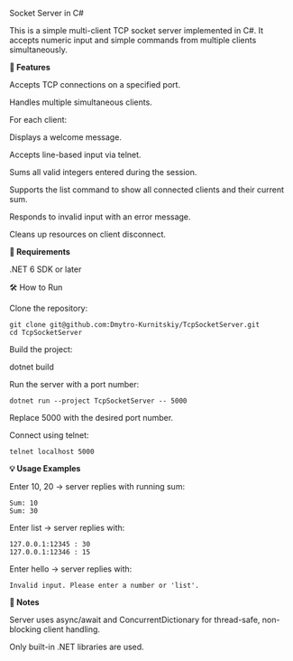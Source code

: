 Socket Server in C#

This is a simple multi-client TCP socket server implemented in C#. It accepts numeric input and simple commands from multiple clients simultaneously.

<b>🚀 Features</b>

Accepts TCP connections on a specified port.

Handles multiple simultaneous clients.

For each client:

Displays a welcome message.

Accepts line-based input via telnet.

Sums all valid integers entered during the session.

Supports the list command to show all connected clients and their current sum.

Responds to invalid input with an error message.

Cleans up resources on client disconnect.


<b>🧰 Requirements</b>

.NET 6 SDK or later

🛠️ How to Run

Clone the repository:

``` 
git clone git@github.com:Dmytro-Kurnitskiy/TcpSocketServer.git
cd TcpSocketServer
```

Build the project:

dotnet build

Run the server with a port number:

```
dotnet run --project TcpSocketServer -- 5000
```

Replace 5000 with the desired port number.

Connect using telnet:

```
telnet localhost 5000
```

<b>💡 Usage Examples</b>

Enter 10, 20 → server replies with running sum:
```
Sum: 10
Sum: 30
```

Enter list → server replies with:
```
127.0.0.1:12345 : 30
127.0.0.1:12346 : 15
```

Enter hello → server replies with:
```
Invalid input. Please enter a number or 'list'.
```
<b>📝 Notes</b>

Server uses async/await and ConcurrentDictionary for thread-safe, non-blocking client handling.

Only built-in .NET libraries are used.
